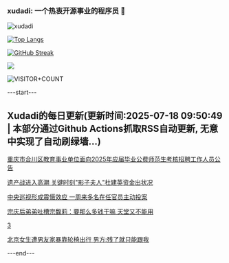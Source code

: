 ### xudadi: 一个热衷开源事业的程序员 👋

![xudadi](https://github-readme-stats-git-masterorgs-github-readme-stats-team.vercel.app/api?username=xudadi)

[![Top Langs](https://github-readme-stats.vercel.app/api/top-langs/?username=xudadi)](https://github.com/anuraghazra/github-readme-stats)

[![GitHub Streak](https://streak-stats.demolab.com?user=xudadi&locale=zh_Hans)](https://git.io/streak-stats)

![](https://raw.githubusercontent.com/xudadi/xudadi/main/assets/github-contribution-grid-snake.svg)

![VISITOR+COUNT](https://komarev.com/ghpvc/?username=xudadi&label=VISITOR+COUNT)


---start---

## Xudadi的每日更新(更新时间:2025-07-18 09:50:49 | 本部分通过Github Actions抓取RSS自动更新, 无意中实现了自动刷绿墙...)

[重庆市合川区教育事业单位面向2025年应届毕业公费师范生考核招聘工作人员公告](https://www.gongkaoleida.com/article/2516744)

[遗产战进入高潮 关键时刻"影子夫人"杜建英资金出状况](https://m.163.com/news/article/K4MPEJHN0519QIKK.html)

[中央巡视形成震慑效应 一周来多名在任官员主动投案](https://m.163.com/news/article/K4MHK5GL05129QAF.html)

[宗庆后弟弟吐槽宗馥莉：要那么多钱干嘛 天堂又不能用](https://m.163.com/news/article/K4M60LKS0519QIKK.html)

[3](https://m.163.com/touch/news/sub/domestic)

[北京女生遭男友家暴靠轮椅出行 男方:残了就只能跟我](https://m.163.com/news/article/K4MQ2KCC00019K82.html)

---end---

